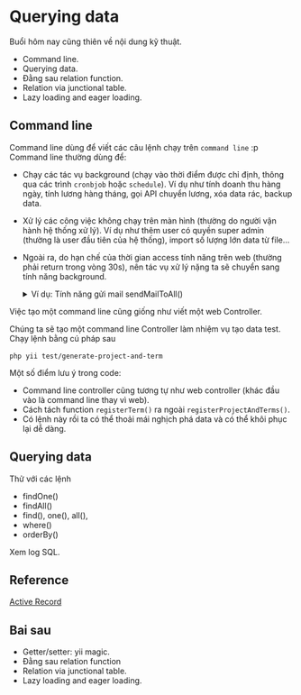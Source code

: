 # Querying data

Buổi hôm nay cũng thiên về nội dung kỹ thuật.
* Command line.
* Querying data.
* Đằng sau relation function.
* Relation via junctional table.
* Lazy loading and eager loading.

## Command line

Command line dùng để viết các câu lệnh chạy trên `command line` :p
Command line thường dùng để:
* Chạy các tác vụ background (chạy vào thời điểm được chỉ định, thông qua các trình `cronbjob` hoặc `schedule`).
  Ví dụ như tính doanh thu hàng ngày, tính lương hàng tháng, gọi API chuyển lương, xóa data rác, backup data.
* Xử lý các công việc không chạy trên màn hình (thường do người vận hành hệ thống xử lý).
  Ví dụ như thêm user có quyền super admin (thường là user đầu tiên của hệ thống), import số lượng lớn data từ file...
* Ngoài ra, do hạn chế của thời gian access tính năng trên web (thường phải return trong vòng 30s), nên tác vụ xử lý nặng ta sẽ chuyển sang tính năng background.
  <details>
    <summary>Ví dụ: Tính năng gửi mail sendMailToAll()</summary>

    Tính năng gửi mail là tác vụ rất nặng. Ví dụ khi phải connect vào mail server, rồi mới ra yêu cầu gửi mail mail theo protocol SMTP, giả sử để gửi 1 email thì tốn 1 giây, thì gửi mail cho 300 người tốn 5 phút, chạy trên màn hình sẽ bị lỗi timeout.
    Cho nên thường tác vụ gửi mail sẽ được xử lý như sau:
    1. Trên màn hình, admin ra lệnh gửi mail cho mọi người. Hệ thống sẽ đăng ký lệnh này vào trong DB (ví dụ vào table job_trigger). Sau đó return lại màn hình admin. Tác vụ này chỉ mất 2, 3 giây.
    2. Sẽ có một cronjob định kỳ chạy 3 phút một lần, mỗi lần sẽ check xem trong table job_trigger có đăng ký job nào chưa được xử lý hay không. Nếu có thì nó gọi xử lý job này. Lệnh gửi mail ở trên sẽ được xử lý như vậy, và chạy ở command line nên không bị giới hạn về thời gian.
    ![Send mail to all](material/SendMail.png)
  </details>

Việc tạo một command line cũng giống như viết một web Controller.

Chúng ta sẽ tạo một command line Controller làm nhiệm vụ tạo data test.
Chạy lệnh bằng cú pháp sau
```shell
php yii test/generate-project-and-term
```

Một số điểm lưu ý trong code:
* Command line controller cũng tương tự như web controller (khác đầu vào là command line thay vì web).
* Cách tách function `registerTerm()` ra ngoài `registerProjectAndTerms()`.
* Có lệnh này rồi ta có thể thoải mái nghịch phá data và có thể khôi phục lại dễ dàng.

## Querying data

Thử với các lệnh
* findOne()
* findAll()
* find(), one(), all(),
* where()
* orderBy()

Xem log SQL.


## Reference

[Active Record](https://www.yiiframework.com/doc/guide/2.0/en/db-active-record)


## Bai sau
* Getter/setter: yii magic.
* Đằng sau relation function
* Relation via junctional table.
* Lazy loading and eager loading.

